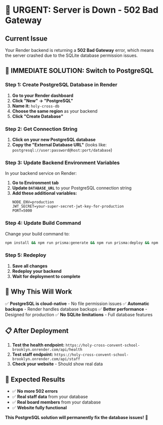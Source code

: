 # 🚨 URGENT: Server is Down - 502 Bad Gateway

## Current Issue
Your Render backend is returning a **502 Bad Gateway** error, which means the server crashed due to the SQLite database permission issues.

## 🔧 IMMEDIATE SOLUTION: Switch to PostgreSQL

### Step 1: Create PostgreSQL Database in Render
1. **Go to your Render dashboard**
2. **Click "New" → "PostgreSQL"**
3. **Name it:** `holy-cross-db`
4. **Choose the same region** as your backend
5. **Click "Create Database"**

### Step 2: Get Connection String
1. **Click on your new PostgreSQL database**
2. **Copy the "External Database URL"** (looks like: `postgresql://user:password@host:port/database`)

### Step 3: Update Backend Environment Variables
In your backend service on Render:
1. **Go to Environment tab**
2. **Update `DATABASE_URL`** to your PostgreSQL connection string
3. **Add these additional variables:**
   ```
   NODE_ENV=production
   JWT_SECRET=your-super-secret-jwt-key-for-production
   PORT=5000
   ```

### Step 4: Update Build Command
Change your build command to:
```bash
npm install && npm run prisma:generate && npm run prisma:deploy && npm run build
```

### Step 5: Redeploy
1. **Save all changes**
2. **Redeploy your backend**
3. **Wait for deployment to complete**

## 🎯 Why This Will Work

✅ **PostgreSQL is cloud-native** - No file permission issues
✅ **Automatic backups** - Render handles database backups
✅ **Better performance** - Designed for production
✅ **No SQLite limitations** - Full database features

## 📋 After Deployment

1. **Test the health endpoint:** `https://holy-cross-convent-school-brooklyn.onrender.com/api/health`
2. **Test staff endpoint:** `https://holy-cross-convent-school-brooklyn.onrender.com/api/staff`
3. **Check your website** - Should show real data

## 🚀 Expected Results

- ✅ **No more 502 errors**
- ✅ **Real staff data** from your database
- ✅ **Real board members** from your database
- ✅ **Website fully functional**

**This PostgreSQL solution will permanently fix the database issues!** 🎉









